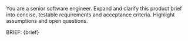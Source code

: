 You are a senior software engineer. Expand and clarify this product brief into
concise, testable requirements and acceptance criteria. Highlight assumptions and
open questions.

BRIEF:
{brief}